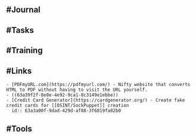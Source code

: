 ## #Journal
## #Tasks
## #Training
## #Links
	- [PDFmyURL.com](https://pdfmyurl.com/) - Nifty website that converts HTML to PDF without having to visit the URL yourself.
	- ((63a39f2f-8e8e-4e92-9ca1-8c3149e1ebbe))
	- [Credit Card Generator](https://cardgenerator.org/) - Create fake credit cards for [[OSINT/SockPuppet]] creation
	  id:: 63a3a00f-9dad-429d-af88-3f6819fa82b0
## #Tools